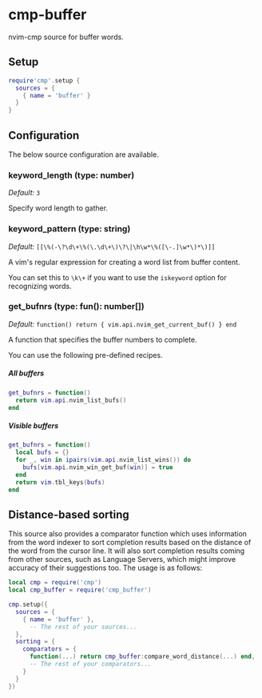 # cmp-buffer

nvim-cmp source for buffer words.

## Setup

```lua
require'cmp'.setup {
  sources = {
    { name = 'buffer' }
  }
}
```

## Configuration

The below source configuration are available.


### keyword_length (type: number)

_Default:_ `3`

Specify word length to gather.


### keyword_pattern (type: string)

_Default:_ `[[\%(-\?\d\+\%(\.\d\+\)\?\|\h\w*\%([\-.]\w*\)*\)]]`

A vim's regular expression for creating a word list from buffer content.

You can set this to `\k\+` if you want to use the `iskeyword` option for recognizing words.


### get_bufnrs (type: fun(): number[])

_Default:_ `function() return { vim.api.nvim_get_current_buf() } end`

A function that specifies the buffer numbers to complete.

You can use the following pre-defined recipes.

##### All buffers

```lua
get_bufnrs = function()
  return vim.api.nvim_list_bufs()
end
```

##### Visible buffers

```lua
get_bufnrs = function()
  local bufs = {}
  for _, win in ipairs(vim.api.nvim_list_wins()) do
    bufs[vim.api.nvim_win_get_buf(win)] = true
  end
  return vim.tbl_keys(bufs)
end
```


## Distance-based sorting

This source also provides a comparator function which uses information from the word indexer
to sort completion results based on the distance of the word from the cursor line. It will also
sort completion results coming from other sources, such as Language Servers, which might improve
accuracy of their suggestions too. The usage is as follows:

```lua
local cmp = require('cmp')
local cmp_buffer = require('cmp_buffer')

cmp.setup({
  sources = {
    { name = 'buffer' },
      -- The rest of your sources...
  },
  sorting = {
    comparators = {
      function(...) return cmp_buffer:compare_word_distance(...) end,
      -- The rest of your comparators...
    }
  }
})
```
